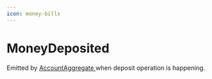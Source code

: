 ```yaml
---
icon: money-bills
---
```


# MoneyDeposited

Emitted by [AccountAggregate ](../domain-model/accountaggregate.md)when deposit operation is happening.
